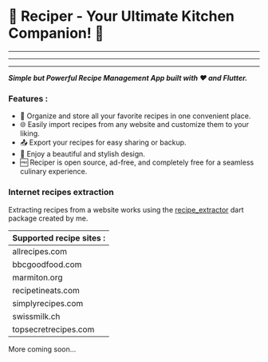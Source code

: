 # 🍳 Reciper - Your Ultimate Kitchen Companion! 📱

---

---

---

**_Simple but Powerful Recipe Management App built with ❤️ and Flutter._**

### Features :

- 📝 Organize and store all your favorite recipes in one convenient place.
- 🌐 Easily import recipes from any website and customize them to your liking.
- 📤 Export your recipes for easy sharing or backup.
- 🎨 Enjoy a beautiful and stylish design.
- 🆓 Reciper is open source, ad-free, and completely free for a seamless culinary experience.

### Internet recipes extraction

Extracting recipes from a website works using the [recipe_extractor](https://github.com/judemont/recipe_extractor) dart package created by me.

| Supported recipe sites : |
| ------------------------ |
| allrecipes.com           |
| bbcgoodfood.com          |
| marmiton.org             |
| recipetineats.com        |
| simplyrecipes.com        |
| swissmilk.ch             |
| topsecretrecipes.com     |

More coming soon...
